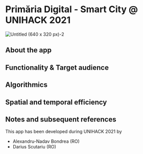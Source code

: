 # Primăria Digital - Smart City @ UNIHACK 2021
![Untitled (640 x 320 px)-2](https://user-images.githubusercontent.com/47431790/144712076-9222a44e-39c6-43c0-a9ef-a7a406e8e6cd.png)

## About the app

## Functionality & Target audience

## Algorithmics

## Spatial and temporal efficiency

## Notes and subsequent references
This app has been developed during UNIHACK 2021 by
- Alexandru-Nadav Bondrea (RO)
- Darius Scutariu (RO)

